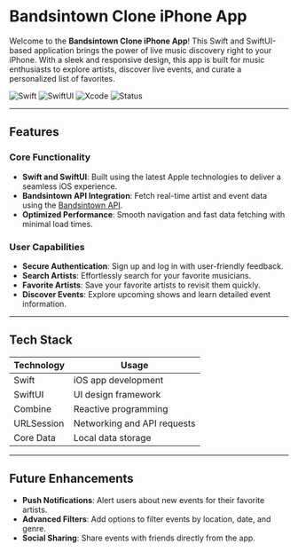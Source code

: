 # Bandsintown Clone iPhone App

Welcome to the **Bandsintown Clone iPhone App**! This Swift and SwiftUI-based application brings the power of live music discovery right to your iPhone. With a sleek and responsive design, this app is built for music enthusiasts to explore artists, discover live events, and curate a personalized list of favorites.

![Swift](https://img.shields.io/badge/Swift-5.7-orange) ![SwiftUI](https://img.shields.io/badge/SwiftUI-3.0-brightgreen) ![Xcode](https://img.shields.io/badge/Xcode-14.0-blue) ![Status](https://img.shields.io/badge/Status-Active-brightgreen)

---

## Features

### Core Functionality
- **Swift and SwiftUI**: Built using the latest Apple technologies to deliver a seamless iOS experience.
- **Bandsintown API Integration**: Fetch real-time artist and event data using the [Bandsintown API](https://help.artists.bandsintown.com/en/articles/9186477-api-documentation).
- **Optimized Performance**: Smooth navigation and fast data fetching with minimal load times.

### User Capabilities
- **Secure Authentication**: Sign up and log in with user-friendly feedback.
- **Search Artists**: Effortlessly search for your favorite musicians.
- **Favorite Artists**: Save your favorite artists to revisit them quickly.
- **Discover Events**: Explore upcoming shows and learn detailed event information.

---

## Tech Stack

| **Technology**   | **Usage**                       |
|-------------------|---------------------------------|
| Swift            | iOS app development            |
| SwiftUI          | UI design framework            |
| Combine          | Reactive programming           |
| URLSession       | Networking and API requests    |
| Core Data        | Local data storage             |

---

## Future Enhancements
- **Push Notifications**: Alert users about new events for their favorite artists.
- **Advanced Filters**: Add options to filter events by location, date, and genre.
- **Social Sharing**: Share events with friends directly from the app.



